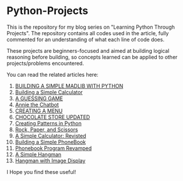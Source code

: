 # Python-Projects

This is the repository for my blog series on "Learning Python Through Projects". The repository contains all codes used in the article, fully commented for an understanding of what each line of code does.

These projects are beginners-focused and aimed at building logical reasoning before building, so concepts learned can be applied to other projects/problems encountered.

You can read the related articles here:
1. [BUILDING A SIMPLE MADLIB WITH PYTHON](https://mardiyyah.medium.com/building-a-simple-madlib-with-python-pythonbeginnerseries-cbf4fe799eaf)
2. [Building a Simple Calculator](https://mardiyyah.medium.com/learning-python-through-projects-series-2-building-a-simple-calculator-pythonbeginnerseries-91441d7eeb98)
3. [A GUESSING GAME](https://mardiyyah.medium.com/a-guessing-game-series-3-learning-python-through-projects-pythonbeginnerseries-74b60a1e1798)
4. [Annie the Chatbot](https://mardiyyah.medium.com/annie-the-chatbot-learningpythonthroughproject-series-4-a178eb5a76eb)
5. [CREATING A MENU](https://mardiyyah.medium.com/creating-a-menu-an-online-chocolate-store-learningpythonthroughprojects-series-5-983e1519eb65)
6. [CHOCOLATE STORE UPDATED](https://mardiyyah.medium.com/chocolate-store-updated-learnpythonthroughproject-series-6-eac86e89f895)
7. [Creating Patterns in Python](https://mardiyyah.medium.com/creating-patterns-in-python-learnpythonthroughprojects-series-7-3e78db1b3a04)
8. [Rock, Paper, and Scissors](https://mardiyyah.medium.com/rock-paper-and-scissors-series-8-learnpythonthroughprojects-e5cb1b9ba730)
9. [A Simple Calculator: Revisted](https://mardiyyah.medium.com/a-simple-calculator-revisted-learnpythonthroughprojects-series-9-19ba4def4c4)
10. [Building a Simple PhoneBook](https://mardiyyah.medium.com/building-a-simple-phonebook-learnpythonthroughprojects-series-10-af56d527f463)
11. [Phonebook Program Revamped](https://mardiyyah.medium.com/phonebook-program-revamped-learnpythonthroughprojects-series-11-1dcaf33bf8e3)
12. [A Simple Hangman](https://mardiyyah.medium.com/a-simple-hangman-learnpythonthroughprojects-series-10-fedda58741b)
13. [Hangman with Image Display](https://mardiyyah.medium.com/hangman-with-image-display-series-13-learnpythonthroughprojects-a64742ceb089)


I Hope you find these useful! 
